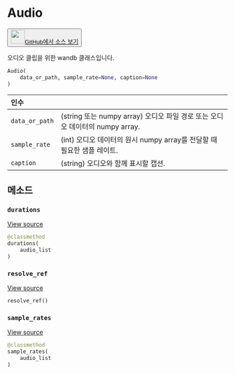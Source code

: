 # Audio

<p><button style={{display: 'flex', alignItems: 'center', backgroundColor: 'white', border: '1px solid #ddd', padding: '10px', borderRadius: '6px', cursor: 'pointer', boxShadow: '0 2px 3px rgba(0,0,0,0.1)', transition: 'all 0.3s'}}><a href='https://www.github.com/wandb/wandb/tree/v0.18.0/wandb/data_types.py#L983-L1127' style={{fontSize: '1.2em', display: 'flex', alignItems: 'center'}}><img src='https://github.githubassets.com/images/modules/logos_page/GitHub-Mark.png' height='32px' width='32px' style={{marginRight: '10px'}}/>GitHub에서 소스 보기</a></button></p>

오디오 클립을 위한 wandb 클래스입니다.

```python
Audio(
    data_or_path, sample_rate=None, caption=None
)
```

| 인수 |  |
| :--- | :--- |
|  `data_or_path` |  (string 또는 numpy array) 오디오 파일 경로 또는 오디오 데이터의 numpy array. |
|  `sample_rate` |  (int) 오디오 데이터의 원시 numpy array를 전달할 때 필요한 샘플 레이트. |
|  `caption` |  (string) 오디오와 함께 표시할 캡션. |

## 메소드

### `durations`

[View source](https://www.github.com/wandb/wandb/tree/v0.18.0/wandb/data_types.py#L1085-L1087)

```python
@classmethod
durations(
    audio_list
)
```

### `resolve_ref`

[View source](https://www.github.com/wandb/wandb/tree/v0.18.0/wandb/data_types.py#L1101-L1113)

```python
resolve_ref()
```

### `sample_rates`

[View source](https://www.github.com/wandb/wandb/tree/v0.18.0/wandb/data_types.py#L1089-L1091)

```python
@classmethod
sample_rates(
    audio_list
)
```